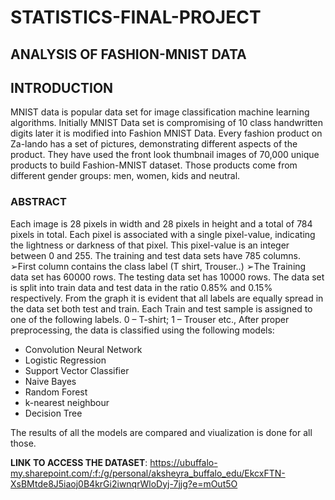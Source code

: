 # STATISTICS-FINAL-PROJECT
## ANALYSIS OF FASHION-MNIST DATA

## INTRODUCTION

MNIST data is popular data set for image classification machine learning algorithms. Initially MNIST Data set is compromising of 10 class handwritten digits later it is modified into Fashion MNIST Data. Every fashion product on Za-lando has a set of pictures, demonstrating different aspects of the product.
They have used the front look thumbnail images of 70,000 unique products to build Fashion-MNIST dataset. Those products come from different gender groups: men, women, kids and neutral.


### ABSTRACT

Each image is 28 pixels in width and 28 pixels in height and a total of 784 pixels in total. Each pixel is associated with a single pixel-value, indicating the lightness or darkness of that pixel. This pixel-value is an integer between 0 and 255. The training and test data sets have 785 columns. ➢First column contains the class label (T shirt, Trouser..) ➢The Training data set has 60000 rows. The testing data set has 10000 rows. The data set is split into train data and test data in the ratio 0.85% and 0.15% respectively. From the graph it is evident that all labels are equally spread in the data set both test and train. Each Train and test sample is assigned to one of the following labels. 0 – T-shirt; 1 – Trouser etc., After proper preprocessing, the data is classified using the following models:

- Convolution Neural Network
- Logistic Regression
- Support Vector Classifier
- Naive Bayes
- Random Forest
- k-nearest neighbour
- Decision Tree 

The results of all the models are compared and viualization is done for all those. 

**LINK TO ACCESS THE DATASET**: https://ubuffalo-my.sharepoint.com/:f:/g/personal/aksheyra_buffalo_edu/EkcxFTN-XsBMtde8J5iaoj0B4krGi2iwnqrWloDyj-7jjg?e=mOut5O
